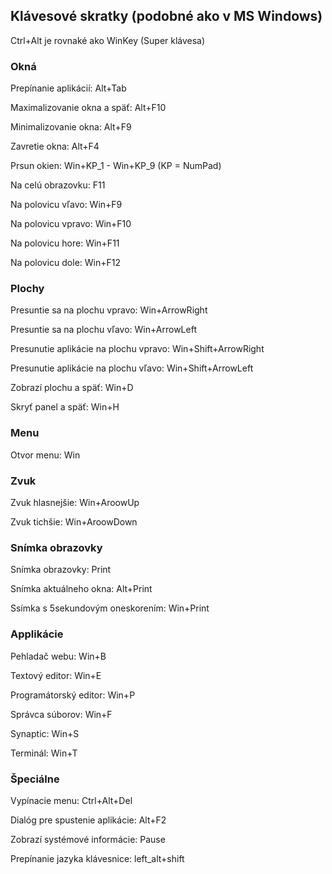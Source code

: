 ## Klávesové skratky (podobné ako v MS Windows)

Ctrl+Alt je rovnaké ako WinKey (Super klávesa)

### Okná
Prepínanie aplikácií: Alt+Tab

Maximalizovanie okna a späť: Alt+F10

Minimalizovanie okna: Alt+F9

Zavretie okna: Alt+F4

Prsun okien: Win+KP_1 - Win+KP_9 (KP = NumPad)

Na celú obrazovku: F11

Na polovicu vľavo: Win+F9

Na polovicu vpravo: Win+F10

Na polovicu hore: Win+F11

Na polovicu dole: Win+F12

###  Plochy
Presuntie sa na plochu vpravo: Win+ArrowRight

Presuntie sa na plochu vľavo: Win+ArrowLeft

Presunutie aplikácie na plochu vpravo: Win+Shift+ArrowRight

Presunutie aplikácie na plochu vľavo: Win+Shift+ArrowLeft

Zobrazí plochu a späť: Win+D

Skryť panel a späť: Win+H

### Menu
Otvor menu: Win

### Zvuk
Zvuk hlasnejšie: Win+AroowUp

Zvuk tichšie: Win+AroowDown

### Snímka obrazovky
Snímka obrazovky: Print

Snímka aktuálneho okna: Alt+Print

Ssímka s 5sekundovým oneskorením: Win+Print

### Applikácie
Pehladač webu:          Win+B

Textový editor:         Win+E

Programátorský editor: 	Win+P

Správca súborov:        Win+F

Synaptic:               Win+S

Terminál:               Win+T

### Špeciálne
Vypínacie menu: Ctrl+Alt+Del

Dialóg pre spustenie aplikácie: Alt+F2

Zobrazí systémové informácie: Pause

Prepínanie jazyka klávesnice: left_alt+shift
